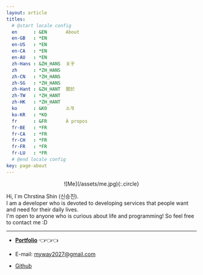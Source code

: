 ```yaml
---
layout: article
titles:
  # @start locale config
  en      : &EN       About
  en-GB   : *EN
  en-US   : *EN
  en-CA   : *EN
  en-AU   : *EN
  zh-Hans : &ZH_HANS  关于
  zh      : *ZH_HANS
  zh-CN   : *ZH_HANS
  zh-SG   : *ZH_HANS
  zh-Hant : &ZH_HANT  關於
  zh-TW   : *ZH_HANT
  zh-HK   : *ZH_HANT
  ko      : &KO       소개
  ko-KR   : *KO
  fr      : &FR       À propos
  fr-BE   : *FR
  fr-CA   : *FR
  fr-CH   : *FR
  fr-FR   : *FR
  fr-LU   : *FR
  # @end locale config
key: page-about
---
```

<div style="width:50%; margin:0 auto;" align="center" markdown="1">
  ![Me](/assets/me.jpg){:.circle}
</div>

Hi, I`m Chrstina Shin (신승진).    
I am a developer who is devoted to developing services that people want and need for their daily lives.     
I'm open to anyone who is curious about life and programming! So feel free to contact me :D   

---

* **[Portfolio](https://myway2027.notion.site/Portfolio-6ee9d1c10a8d47e68324c05ff3a447ff)** 👈👈👈

* E-mail: myway2027@gmail.com

* [Github](https://github.com/ChristinaROK)